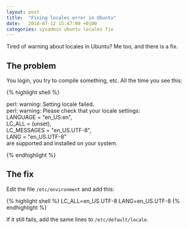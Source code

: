 ```yaml
---
layout: post
title:  "Fixing locales error in Ubuntu"
date:   2018-07-12 15:47:00 +0100
categories: sysadmin ubuntu locales fix
---
```


Tired of warning about locales in Ubuntu? Me too, and there is a fix.


## The problem

You login, you try to compile something, etc. All the time you see this:

{% highlight shell %}

perl: warning: Setting locale failed.   
perl: warning: Please check that your locale settings:   
        LANGUAGE = "en_US:en",   
        LC_ALL = (unset),   
        LC_MESSAGES = "en_US.UTF-8",   
        LANG = "en_US.UTF-8"   
    are supported and installed on your system.   

{% endhighlight %}


## The fix

Edit the file `/etc/environment` and add this:

{% highlight shell %}
LC_ALL=en_US.UTF-8
LANG=en_US.UTF-8
{% endhighlight %}

If it still fails, add the same lines to `/etc/default/locale`.
